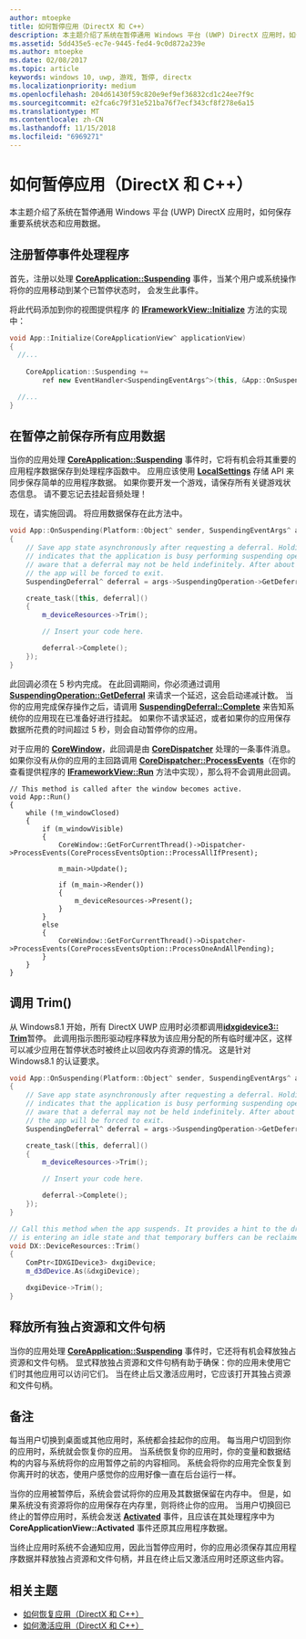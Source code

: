 ```yaml
---
author: mtoepke
title: 如何暂停应用（DirectX 和 C++）
description: 本主题介绍了系统在暂停通用 Windows 平台 (UWP) DirectX 应用时，如何保存重要系统状态和应用数据。
ms.assetid: 5dd435e5-ec7e-9445-fed4-9c0d872a239e
ms.author: mtoepke
ms.date: 02/08/2017
ms.topic: article
keywords: windows 10, uwp, 游戏, 暂停, directx
ms.localizationpriority: medium
ms.openlocfilehash: 204d61430f59c820e9ef9ef36832cd1c24ee7f9c
ms.sourcegitcommit: e2fca6c79f31e521ba76f7ecf343cf8f278e6a15
ms.translationtype: MT
ms.contentlocale: zh-CN
ms.lasthandoff: 11/15/2018
ms.locfileid: "6969271"
---
```

# <a name="how-to-suspend-an-app-directx-and-c"></a>如何暂停应用（DirectX 和 C++）



本主题介绍了系统在暂停通用 Windows 平台 (UWP) DirectX 应用时，如何保存重要系统状态和应用数据。

## <a name="register-the-suspending-event-handler"></a>注册暂停事件处理程序


首先，注册以处理 [**CoreApplication::Suspending**](https://msdn.microsoft.com/library/windows/apps/br205860) 事件，当某个用户或系统操作将你的应用移动到某个已暂停状态时， 会发生此事件。

将此代码添加到你的视图提供程序 的 [**IFrameworkView::Initialize**](https://msdn.microsoft.com/library/windows/apps/hh700495) 方法的实现中：

```cpp
void App::Initialize(CoreApplicationView^ applicationView)
{
  //...
  
    CoreApplication::Suspending +=
        ref new EventHandler<SuspendingEventArgs^>(this, &App::OnSuspending);

  //...
}
```

## <a name="save-any-app-data-before-suspending"></a>在暂停之前保存所有应用数据


当你的应用处理 [**CoreApplication::Suspending**](https://msdn.microsoft.com/library/windows/apps/br205860) 事件时，它将有机会将其重要的应用程序数据保存到处理程序函数中。 应用应该使用 [**LocalSettings**](https://msdn.microsoft.com/library/windows/apps/br241622) 存储 API 来同步保存简单的应用程序数据。 如果你要开发一个游戏，请保存所有关键游戏状态信息。 请不要忘记去挂起音频处理！

现在，请实施回调。 将应用数据保存在此方法中。

```cpp
void App::OnSuspending(Platform::Object^ sender, SuspendingEventArgs^ args)
{
    // Save app state asynchronously after requesting a deferral. Holding a deferral
    // indicates that the application is busy performing suspending operations. Be
    // aware that a deferral may not be held indefinitely. After about five seconds,
    // the app will be forced to exit.
    SuspendingDeferral^ deferral = args->SuspendingOperation->GetDeferral();

    create_task([this, deferral]()
    {
        m_deviceResources->Trim();

        // Insert your code here.

        deferral->Complete();
    });
}
```

此回调必须在 5 秒内完成。 在此回调期间，你必须通过调用 [**SuspendingOperation::GetDeferral**](https://msdn.microsoft.com/library/windows/apps/br224690) 来请求一个延迟，这会启动递减计数。 当你的应用完成保存操作之后，请调用 [**SuspendingDeferral::Complete**](https://msdn.microsoft.com/library/windows/apps/br224685) 来告知系统你的应用现在已准备好进行挂起。 如果你不请求延迟，或者如果你的应用保存数据所花费的时间超过 5 秒，则会自动暂停你的应用。

对于应用的 [**CoreWindow**](https://msdn.microsoft.com/library/windows/apps/br208225)，此回调是由 [**CoreDispatcher**](https://msdn.microsoft.com/library/windows/apps/br208211) 处理的一条事件消息。 如果你没有从你的应用的主回路调用 [**CoreDispatcher::ProcessEvents**](https://msdn.microsoft.com/library/windows/apps/br208215)（在你的查看提供程序的 [**IFrameworkView::Run**](https://msdn.microsoft.com/library/windows/apps/hh700505) 方法中实现），那么将不会调用此回调。

``` syntax
// This method is called after the window becomes active.
void App::Run()
{
    while (!m_windowClosed)
    {
        if (m_windowVisible)
        {
            CoreWindow::GetForCurrentThread()->Dispatcher->ProcessEvents(CoreProcessEventsOption::ProcessAllIfPresent);

            m_main->Update();

            if (m_main->Render())
            {
                m_deviceResources->Present();
            }
        }
        else
        {
            CoreWindow::GetForCurrentThread()->Dispatcher->ProcessEvents(CoreProcessEventsOption::ProcessOneAndAllPending);
        }
    }
}
```

## <a name="call-trim"></a>调用 Trim()


从 Windows8.1 开始，所有 DirectX UWP 应用时必须都调用[**idxgidevice3:: Trim**](https://msdn.microsoft.com/library/windows/desktop/dn280346)暂停。 此调用指示图形驱动程序释放为该应用分配的所有临时缓冲区，这样可以减少应用在暂停状态时被终止以回收内存资源的情况。 这是针对 Windows8.1 的认证要求。

```cpp
void App::OnSuspending(Platform::Object^ sender, SuspendingEventArgs^ args)
{
    // Save app state asynchronously after requesting a deferral. Holding a deferral
    // indicates that the application is busy performing suspending operations. Be
    // aware that a deferral may not be held indefinitely. After about five seconds,
    // the app will be forced to exit.
    SuspendingDeferral^ deferral = args->SuspendingOperation->GetDeferral();

    create_task([this, deferral]()
    {
        m_deviceResources->Trim();

        // Insert your code here.

        deferral->Complete();
    });
}

// Call this method when the app suspends. It provides a hint to the driver that the app 
// is entering an idle state and that temporary buffers can be reclaimed for use by other apps.
void DX::DeviceResources::Trim()
{
    ComPtr<IDXGIDevice3> dxgiDevice;
    m_d3dDevice.As(&dxgiDevice);

    dxgiDevice->Trim();
}
```

## <a name="release-any-exclusive-resources-and-file-handles"></a>释放所有独占资源和文件句柄


当你的应用处理 [**CoreApplication::Suspending**](https://msdn.microsoft.com/library/windows/apps/br205860) 事件时，它还将有机会释放独占资源和文件句柄。 显式释放独占资源和文件句柄有助于确保：你的应用未使用它们时其他应用可以访问它们。 当在终止后又激活应用时，它应该打开其独占资源和文件句柄。

## <a name="remarks"></a>备注


每当用户切换到桌面或其他应用时，系统都会挂起你的应用。 每当用户切回到你的应用时，系统就会恢复你的应用。 当系统恢复你的应用时，你的变量和数据结构的内容与系统将你的应用暂停之前的内容相同。 系统会将你的应用完全恢复到你离开时的状态，使用户感觉你的应用好像一直在后台运行一样。

当你的应用被暂停后，系统会尝试将你的应用及其数据保留在内存中。 但是，如果系统没有资源将你的应用保存在内存里，则将终止你的应用。 当用户切换回已终止的暂停应用时，系统会发送 [**Activated**](https://msdn.microsoft.com/library/windows/apps/br225018) 事件，且应该在其处理程序中为 **CoreApplicationView::Activated** 事件还原其应用程序数据。

当终止应用时系统不会通知应用，因此当暂停应用时，你的应用必须保存其应用程序数据并释放独占资源和文件句柄，并且在终止后又激活应用时还原这些内容。

## <a name="related-topics"></a>相关主题

* [如何恢复应用（DirectX 和 C++）](how-to-resume-an-app-directx-and-cpp.md)
* [如何激活应用（DirectX 和 C++）](how-to-activate-an-app-directx-and-cpp.md)

 

 




